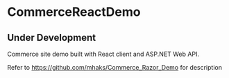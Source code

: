 # CommerceReactDemo

## Under Development

Commerce site demo built with React client and ASP.NET Web API.

Refer to https://github.com/mhaks/Commerce_Razor_Demo for description